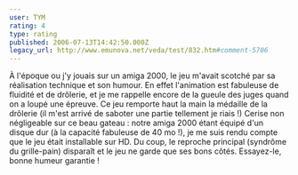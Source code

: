 ```yaml
---
user: TYM
rating: 4
type: rating
published: 2006-07-13T14:42:50.000Z
legacy_url: http://www.emunova.net/veda/test/832.htm#comment-5706
---
```

À l'époque ou j'y jouais sur un amiga 2000, le jeu m'avait scotché par sa réalisation technique et son humour. En effet l'animation est fabuleuse de fluidité et de drôlerie, et je me rappelle encore de la gueule des juges quand on a loupé une épreuve. Ce jeu remporte haut la main la médaille de la drôlerie (il m'est arrivé de saboter une partie tellement je riais !)
Cerise non négligeable sur ce beau gateau : notre amiga 2000 étant équipé d'un disque dur (à la capacité fabuleuse de 40 mo !), je me suis rendu compte que le jeu était installable sur HD. Du coup, le reproche principal (syndrôme du grille-pain) disparaît et le jeu ne garde que ses bons côtés. Essayez-le, bonne humeur garantie !